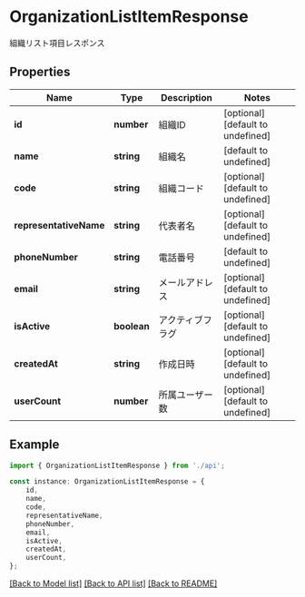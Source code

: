 # OrganizationListItemResponse

組織リスト項目レスポンス

## Properties

Name | Type | Description | Notes
------------ | ------------- | ------------- | -------------
**id** | **number** | 組織ID | [optional] [default to undefined]
**name** | **string** | 組織名 | [default to undefined]
**code** | **string** | 組織コード | [optional] [default to undefined]
**representativeName** | **string** | 代表者名 | [optional] [default to undefined]
**phoneNumber** | **string** | 電話番号 | [default to undefined]
**email** | **string** | メールアドレス | [optional] [default to undefined]
**isActive** | **boolean** | アクティブフラグ | [optional] [default to undefined]
**createdAt** | **string** | 作成日時 | [optional] [default to undefined]
**userCount** | **number** | 所属ユーザー数 | [optional] [default to undefined]

## Example

```typescript
import { OrganizationListItemResponse } from './api';

const instance: OrganizationListItemResponse = {
    id,
    name,
    code,
    representativeName,
    phoneNumber,
    email,
    isActive,
    createdAt,
    userCount,
};
```

[[Back to Model list]](../README.md#documentation-for-models) [[Back to API list]](../README.md#documentation-for-api-endpoints) [[Back to README]](../README.md)
